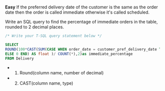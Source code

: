 **Easy**
If the preferred delivery date of the customer is the same as the order date then the order is called immediate otherwise it's called scheduled.

Write an SQL query to find the percentage of immediate orders in the table, rounded to 2 decimal places.


``` SQL
/* Write your T-SQL query statement below */

SELECT
ROUND(100*CAST(SUM(CASE WHEN order_date = customer_pref_delivery_date THEN 1
ELSE 0 END) AS float )/ COUNT(*),2)as immediate_percentage
FROM Delivery


```
+ 1. Round(column name, number of decimal)
+ 2. CAST(column name, type)
